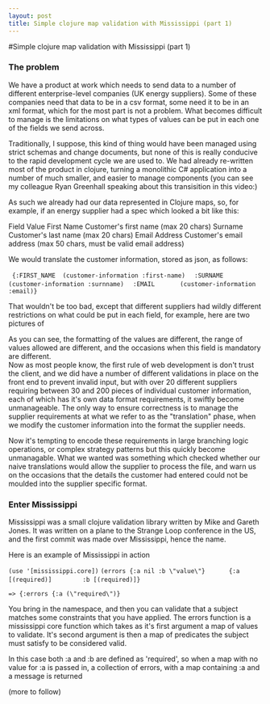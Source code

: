 ```yaml
---
layout: post
title: Simple clojure map validation with Mississippi (part 1)
---
```

#Simple clojure map validation with Mississippi (part 1)
### The problem ###


We have a product at work which needs to send data to a number of different enterprise-level companies (UK energy suppliers). Some of these companies need that data to be in a csv format,
some need it to be in an xml format, which for the most part is not a problem. What becomes difficult to manage is the limitations on what types of values can
be put in each one of the fields we send across.

Traditionally, I suppose, this kind of thing would have been managed using strict schemas and change documents, but none of this is really conducive to the rapid
development cycle we are used to. We had already re-written most of the product in clojure, turning a monolithic C# application into a number of much smaller, and 
easier to manage components (you can see my colleague Ryan Greenhall speaking about this transisition in this video:)

As such we already had our data represented in Clojure maps, so, for example, if an energy supplier had a spec which looked a bit like this:

Field            Value
First Name       Customer's first name (max 20 chars)
Surname          Customer's last name (max 20 chars)
Email Address    Customer's email address (max 50 chars, must be valid email address)

We would translate the customer information, stored as json, as follows:

` {:FIRST_NAME  (customer-information :first-name)`
`  :SURNAME     (customer-information :surnname)`
`  :EMAIL       (customer-information :email)}`

That wouldn't be too bad, except that different suppliers had wildly different restrictions on what could be put in each field, for example, here are two pictures
of 

As you can see, the formatting of the values are different, the range of values allowed are different, and the occasions when this field is mandatory are different.  
Now as most people know, the first rule of web development is don't trust the client, and we did have a number of different validations in place on the front end
to prevent invalid input, but with over 20 different suppliers requiring between 30 and 200 pieces of individual customer information, each of which has it's own
data format requirements, it swiftly become unmanageable. The only way to ensure correctness is to manage the supplier requirements at what we refer to as the 
"translation" phase, when we modify the customer information into the format the supplier needs.

Now it's tempting to encode these requirements in large branching logic operations, or complex strategy patterns but this quickly become unmanagable. What we wanted
was something which checked whether our naive translations would allow the supplier to process the file, and warn us on the occasions that the details the customer
had entered could not be moulded into the supplier specific format.


### Enter Mississippi ###

Mississippi was a small clojure validation library written by Mike and Gareth Jones. It was written on a plane to the Strange Loop conference in the US, and the first 
commit was made over Mississippi, hence the name.

Here is an example of Mississippi in action

`(use '[mississippi.core])`
`(errors {:a nil :b \"value\"}`
`       {:a [(required)] `
`        :b [(required)]}`
  
`=> {:errors {:a (\"required\")}`

You bring in the namespace, and then you can validate that a subject matches some constraints that you have applied. The errors function is a mississippi core function
which takes as it's first argument a map of values to validate. It's second argument is then a map of predicates the subject must satisfy to be considered valid.

In this case both :a and :b are defined as 'required', so when a map with no value for :a is passed in, a collection of errors, with a map containing :a and a message is
returned

(more to follow)